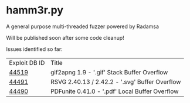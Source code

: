 # hamm3r.py
A general purpose multi-threaded fuzzer powered by Radamsa

Will be published soon after some code cleanup!

Issues identified so far:
<table>
  <tr><td>Exploit DB ID</td><td>Title</td></tr>
<tr>  <td><a href="https://www.exploit-db.com/exploits/44519/">44519</td><td>gif2apng 1.9 - '.gif' Stack Buffer Overflow </td></tr>
  <tr><td><a href="https://www.exploit-db.com/exploits/44491/">44491</td><td>RSVG 2.40.13 / 2.42.2 - '.svg' Buffer Overflow
</td></tr>
  <tr><td><a href="https://www.exploit-db.com/exploits/44490/">44490</td><td>PDFunite 0.41.0 - '.pdf' Local Buffer Overflow
</td></tr>

